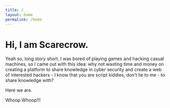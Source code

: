 ```yaml
---
title: /
layout: home
permalink: /home
---
```


# Hi, I am Scarecrow.

Yeah so, long story short, I was bored of playing games and hacking casual machines, so I came out with this idea: why not wasting time and money on creating a platform to share knowledge in cyber security and create a web of interested hackers - I know that you are script kiddies, don't lie to me - to share knowledge with?

Here we are.

Whoop Whoop!!!

